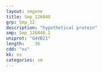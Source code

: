 ```yaml
---
layout: smgene
title: Smp_126040
grp: Smp_12
description: "hypothetical protein"
smp: Smp_126040.1
uniprot: "G4VB21"
length:    36
cdd: "ns"
kk: ns
categories: sm
---
```

